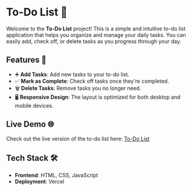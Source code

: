# To-Do List 📝

Welcome to the **To-Do List** project! This is a simple and intuitive to-do list application that helps you organize and manage your daily tasks. You can easily add, check off, or delete tasks as you progress through your day.

## Features 🚀

- ➕ **Add Tasks**: Add new tasks to your to-do list.
- ✅ **Mark as Complete**: Check off tasks once they're completed.
- 🗑️ **Delete Tasks**: Remove tasks you no longer need.
- 🖥️ **Responsive Design**: The layout is optimized for both desktop and mobile devices.

## Live Demo 🌐

Check out the live version of the to-do list here: [To-Do List](https://todo-list-three-xi-83.vercel.app/)

## Tech Stack 🛠️

- **Frontend**: HTML, CSS, JavaScript
- **Deployment**: Vercel
